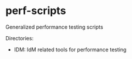 # perf-scripts
Generalized performance testing scripts

Directories:
 - IDM: IdM related tools for performance testing